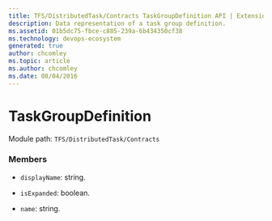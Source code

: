 ```yaml
---
title: TFS/DistributedTask/Contracts TaskGroupDefinition API | Extensions for Azure DevOps Services
description: Data representation of a task group definition.
ms.assetid: 01b5dc75-fbce-c885-239a-6b434350cf38
ms.technology: devops-ecosystem
generated: true
author: chcomley
ms.topic: article
ms.author: chcomley
ms.date: 08/04/2016
---
```


# TaskGroupDefinition

Module path: `TFS/DistributedTask/Contracts`

### Members

* `displayName`: string.

* `isExpanded`: boolean.

* `name`: string.
